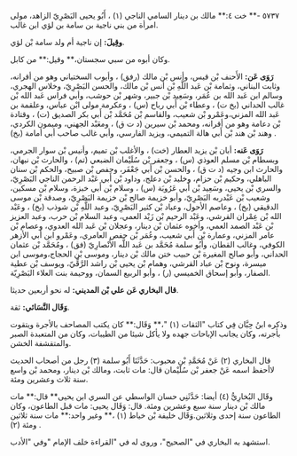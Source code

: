 ٥٧٣٧ -** خت ٤:** مالك بن دينار السامي الناجي (١) ، أَبُو يحيى البَصْرِيّ الزاهد، مولى امرأة من بني ناجية بن سامة بن لؤي ابن غالب.

**وقِيلَ:** إن ناجية أم ولد سامة بْن لؤي.

وكان أبوه من سبي سجستان،** وقيل:** من كابل.

**رَوَى عَن:** الأَحنف بْن قيس، وأنس بْن مالك (رفق) ، وأيوب السختياني وهو من أقرانه، وثابت البناني، وثمامة بْن عَبد اللَّهِ بْن أنس بْن مالك، والحسن البَصْرِيّ، وخلاس الهجري، وسالم ابن عَبد الله بن عُمَر، وسَعِيد بْن جبير، وشهر بْن حوشب، وأبي فراس عَبد الله بْن غالب الحداني (بخ ت) ، وعطاء بْن أَبي رباح (س) ، وعكرمة مولى ابْن عباس، وعلقمة بن عَبد الله المزني،وعَمْرو بْن شعيب، والقاسم بْن مُحَمَّد بْن أَبي بكر الصديق (ت) ، وقتادة بْن دعامة وهو من أقرانه، ومحمد بْن سيرين (د ت ق) ، ومعَبْد الجهني، وميمون الكردي، وهند بْن هند بْن أَبي هالة التميمي، ويزيد الفارسي، وأبي غالب صاحب أبي أمامة (بخ) .

**رَوَى عَنه:** أبان بْن يزيد العطار (خت) ، والأغلب بْن تميم، وأنيس بْن سوار الجرمي، وبسطام بْن مسلم العوذي (س) ، وجعفر بْن سُلَيْمان الضبعي (تم) ، والحارث بْن نبهان، والحارث ابن وجيه (د ت ق) ، والحسن بْن أَبي جَعْفَر، وحفص بْن صبيح، والحكم بْن سنان الباهلي، وحكيم بْن حزام، وخليد بْن دعلج، وداود بْن أَبي عَبْد الرحمن الناجي البَصْرِيّ، والسري بْن يحيى، وسَعِيد بْن أَبي عَرُوبَة (س) ، وسلام بْن أَبي خبزة، وسلام بْن مسكين، وشعيب بْن عَبْدربه البَصْرِيّ، وأبو خزيمة صالح بْن خزيمة البَصْرِيّ، وصدقة بْن موسى الدقيقي (بخ) ، وعاصم الأحول، وعباد بْن كثير البَصْرِيّ، وعبد اللَّهِ بْن شوذب (بخ) ، وعَبْد الله بْن عِمْران القرشي، وعَبْد الرحيم بْن زَيْد العمي، وعبد السلام بْن حرب، وعبد العزيز بْن عَبْد الصمد العمي، وأخوه عثمان بْن دينار، وعجلان بْن عَبد الله العدوي، وعصام بْن عامر المزني، وعمارة بْن أَبي شعيب، وعُمَر بْن حفص العامري، وعَمْرو ابن أَبي الأزهر الكوفي، وغالب القطان، وأَبُو سلمة مُحَمَّد بن عَبد اللَّه الأَنْصارِيّ (فق) ، ومُحَمَّد بْن عثمان الحداني، وأبو صالح المغيرة بْن حبيب ختن مالك بْن دينار، وموسى بْن الحجاج،وموسى ابن ميسرة، ونوح بْن عباد القرشي، وهمام بْن يحيى بْن راشد الرَّقِّيّ، ويوسف بْن عطية الصفار، وأبو إسحاق الخميسي (ر) ، وأبو الربيع السمان، ووحيمة بنت العلاء البَصْرِيّة.

**قال البخاري عَن علي بْن المديني:** له نحو أربعين حديثا.

**وَقَال النَّسَائي:** ثقة.

وذكره ابنُ حِبَّان فِي كتاب "الثقات (١) "،** وَقَال:** كان يكتب المصاحف بالأجرة ويتقوت بأجرته، وكان يجانب الإباحات جهده ولا يأكل شيئا من الطيبات، وكان من المتعبدة الصبر والمتقشفة الخشن.

قال البخاري (٢) عَنْ مُحَمَّدِ بْنِ محبوب: حَدَّثَنَا أَبُو سلمة (٣) رجل من أصحاب الحديث لاأحفظ اسمه عَنْ جعفر بْن سُلَيْمان قال: مات ثابت، ومالك بْن دينار، ومحمد بْن واسع سنة ثلاث وعشرين ومئة.

وقَال البُخارِيُّ (٤) أيضا: حَدَّثَنِي حسان الواسطي عن السري ابن يحيى** قال:** مات مالك بْن دينار سنة سبع وعشرين ومئة. قال: وَقَال يحيى: مات قبل الطاعون، وكان الطاعون سنة إحدى وثلاثين.وَقَال خليفة بْن خياط (١) ،** وغير واحد:** مات سنة ثلاثين ومئة (٢) .

استشهد به البخاري في "الصحيح"، وروى له في "القراءة خلف الإمام "وفي "الأدب.